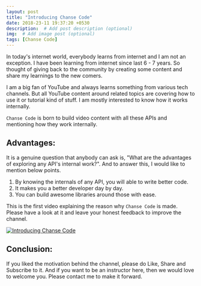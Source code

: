 ```yaml
---
layout: post
title: "Introducing Chanse Code"
date: 2018-23-11 19:37:20 +0530
description:  # Add post description (optional)
img:  # Add image post (optional)
tags: [Chanse Code]
---
```

In today's internet world, everybody learns from internet and I am not an exception. I have been learning from internet since last 6 - 7 years. So thought of giving back to the community by creating some content and share my learnings to the new comers.

I am a big fan of YouTube and always learns something from various tech channels. But all YouTube content around related topics are covering how to use it or tutorial kind of stuff. I am mostly interested to know how it works internally.

`Chanse Code` is born to build video content with all these APIs and mentioning how they work internally.

## Advantages:
It is a genuine question that anybody can ask is, "What are the advantages of exploring any API's internal work?". And to answer this, I would like to mention below points.
1. By knowing the internals of any API, you will able to write better code.
2. It makes you a better developer day by day.
3. You can build awesome libraries around those with ease.

This is the first video explaining the reason why `Chanse Code` is made. Please have a look at it and leave your honest feedback to improve the channel.

[![Introducing Chanse Code](https://chansek.github.io/assets/img/chanse-code.jpg)](https://www.youtube.com/watch?v=nADRb91lhy8)

## Conclusion:
If you liked the motivation behind the channel, please do Like, Share and Subscribe to it. And if you want to be an instructor here, then we would love to welcome you. Please contact me to make it forward.
